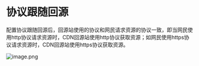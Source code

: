 # 协议跟随回源

配置协议跟随回源后，回源站使用的协议和网民请求资源的协议一致，即当网民使用http协议请求资源时，CDN回源站使用http协议获取资源；如网民使用https协议请求资源时，CDN回源站使用https协议获取资源。

![image.png](https://github.com/jdcloudcom/cn/blob/cdn-new/image/CDN/%E5%8D%8F%E8%AE%AE%E8%B7%9F%E9%9A%8F%E5%9B%9E%E6%BA%90.jpg)    

